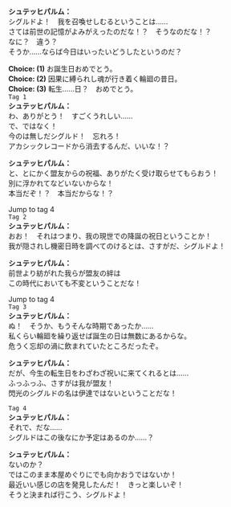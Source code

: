 # 

  
**シュテッヒパルム：**  
シグルドよ！　我を召喚せしむるということは……  
さては前世の記憶がよみがえったのだな！？　そうなのだな！？  
なに？　違う？  
そうか……ならば今日はいったいどうしたというのだ？  
  
**Choice: (1)**  お誕生日おめでとう。  
**Choice: (2)**  因果に縛られし魂が行き着く輪廻の昔日。  
**Choice: (3)**  転生……日？　おめでとう。  
`Tag 1`  
**シュテッヒパルム：**  
わ、ありがとう！　すごくうれしい……  
で、ではなく！  
今のは無しだシグルド！　忘れろ！  
アカシックレコードから消去するんだ、いいな！？  
  
**シュテッヒパルム：**  
と、とにかく盟友からの祝福、ありがたく受け取らせてもらおう！  
別に浮かれてなどいないからな！  
本当だぞ！？　本当だからな！？  
  
Jump to tag 4  
`Tag 2`  
**シュテッヒパルム：**  
おお！　それはつまり、我の現世での降誕の祝日ということか！  
我が隠されし機密日時を調べてのけるとは、さすがだ、シグルドよ！  
  
**シュテッヒパルム：**  
前世より紡がれた我らが盟友の絆は  
この時代においても不変ということだな！  
  
Jump to tag 4  
`Tag 3`  
**シュテッヒパルム：**  
ぬ！　そうか、もうそんな時期であったか……  
私くらい輪廻を繰り返せば誕生の日は無数にあるからな。  
危うく忘却の渦に飲まれていたところだったぞ。  
  
**シュテッヒパルム：**  
だが、今生の転生日をわざわざ祝いに来てくれるとは……  
ふっふっふ、さすがは我が盟友！  
閃光のシグルドの名は伊達ではないということだな！  
  
`Tag 4`  
**シュテッヒパルム：**  
それで、だな……  
シグルドはこの後なにか予定はあるのか……？  
  
**シュテッヒパルム：**  
ないのか？  
ではこのまま本屋めぐりにでも向かおうではないか！  
最近いい感じの店を発見したんだ！　きっと楽しいぞ！  
そうと決まれば行こう、シグルドよ！  
